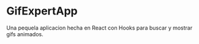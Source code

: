 # GifExpertApp

Una pequela aplicacion hecha en React con Hooks para buscar y mostrar gifs animados.